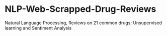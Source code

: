 # NLP-Web-Scrapped-Drug-Reviews
Natural Language Processing, Reviews on 21 common drugs; Unsupervised learning and Sentiment Analysis 
